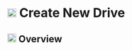 # <img src="https://raw.githubusercontent.com/FortAwesome/Font-Awesome/6.x/svgs/solid/database.svg" width="20" height="20"> Create New Drive

## <img src="https://raw.githubusercontent.com/FortAwesome/Font-Awesome/6.x/svgs/solid/magnifying-glass-chart.svg" width="20" height="20"> Overview
